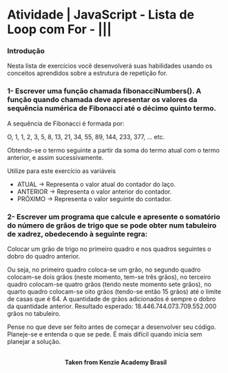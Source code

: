 <h1>Atividade | JavaScript - Lista de Loop com For - |||</h1>

<h3>Introdução</h3>
Nesta lista de exercícios você desenvolverá suas habilidades usando os conceitos aprendidos sobre a estrutura de repetição for.

<h3>1- Escrever uma função chamada fibonacciNumbers(). A função quando chamada deve apresentar os valores da sequência numérica de Fibonacci até o décimo quinto termo.</h3>
A sequência de Fibonacci é formada por:

⁠O, 1, 1, 2, 3, 5, 8, 13, 21, 34, 55, 89, 144, 233, 377, ... etc.

Obtendo-se o termo seguinte a partir da soma do termo atual com o termo anterior, e assim sucessivamente.

Utilize para este exercício as variáveis

- ATUAL -> Representa o valor atual do contador do laço.
- ANTERIOR -> Representa o valor anterior do contador.
- PRÓXIMO -> Representa o valor seguinte do contador.

<h3>2- Escrever um programa que calcule e apresente o somatório do número de grãos de trigo que se pode obter num tabuleiro de xadrez, obedecendo à seguinte regra:</h3>

Colocar um grão de trigo no primeiro quadro e nos quadros seguintes o dobro do quadro anterior.

Ou seja, no primeiro quadro coloca-se um grão, no segundo quadro colocam-se dois grãos (neste momento, tem-se três grãos), no terceiro quadro colocam-se quatro grãos (tendo neste momento sete grãos), no quarto quadro colocam-se oito grãos (tendo-se então 15 grãos) até o limite de casas que é 64. A quantidade de grãos adicionados é sempre o dobro da quantidade anterior.
Resultado esperado: 18.446.744.073.709.552.000 grãos no tabuleiro.

Pense no que deve ser feito antes de começar a desenvolver seu código. Planeje-se e entenda o que se pede. É mais difícil quando inicia sem planejar a solução.
<br>
<br>

<p align="center"><b>Taken from Kenzie Academy Brasil</b></p>
